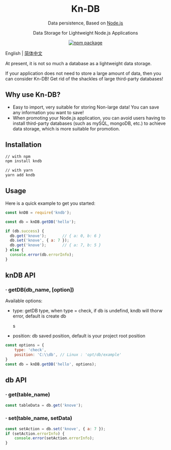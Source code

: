<h1 align="center">Kn-DB</h1>
<div align="center">

 Data persistence, Based on [Node.js](https://nodejs.org)

Data Storage for Lightweight Node.js Applications

[![npm package](https://img.shields.io/npm/v/kndb.svg?style=flat-square)](https://www.npmjs.org/package/kndb)

</div>

English | [简体中文](./README.CN.md)

At present, it is not so much a database as a lightweight data storage. 

If your application does not need to store a large amount of data, then you can consider Kn-DB! Get rid of the shackles of large third-party databases!

## Why use Kn-DB?

- Easy to import, very suitable for storing Non-large data! You can save any information you want to save!
- When promoting your Node.js application, you can avoid users having to install third-party databases (such as mySQL, mongoDB, etc.) to achieve data storage, which is more suitable for promotion.

## Installation

```sh
// with npm
npm install kndb

// with yarn
yarn add kndb
```

## Usage

Here is a quick example to get you started:

```javascript
const knDB = require('kndb');

const db = knDB.getDB('hello');

if (db.success) {
  db.get('knove');       // { a: 0, b: 6 }
  db.set('knove', { a: 7 });
  db.get('knove');       // { a: 7, b: 5 }
} else {
  console.error(db.errorInfo);
}

```

## knDB API
### · getDB(db_name, [option])
Available options:
- type: getDB type, when type = check, if db is undefind, kndb will thorw error, default is create db
   
   s
- position: db saved position, default is your project root position
```javascript
const options = {
    type: 'check',
    position: 'C:\\db', // Linux : 'opt/db/example'
}
const db = knDB.getDB('hello', options);
```
## db API
### · get(table_name)
```javascript
const tableData = db.get('knove'); 
```

### · set(table_name, setData)
```javascript
const setAction = db.set('knove', { a: 7 });
if (setAction.errorInfo) {
    console.error(setAction.errorInfo);
}
```